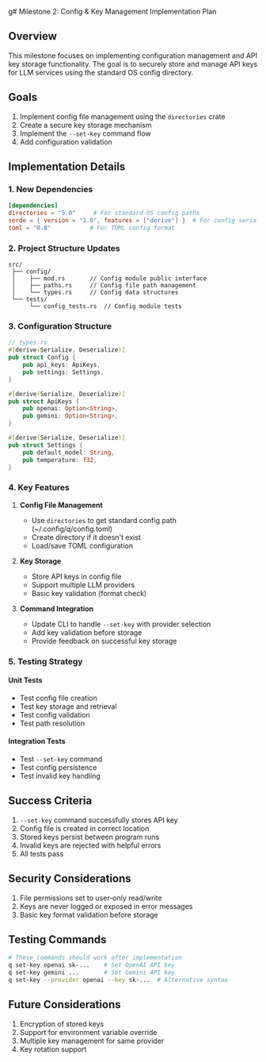 g# Milestone 2: Config & Key Management Implementation Plan

## Overview
This milestone focuses on implementing configuration management and API key storage functionality. The goal is to securely store and manage API keys for LLM services using the standard OS config directory.

## Goals
1. Implement config file management using the `directories` crate
2. Create a secure key storage mechanism
3. Implement the `--set-key` command flow
4. Add configuration validation

## Implementation Details

### 1. New Dependencies
```toml
[dependencies]
directories = "5.0"     # For standard OS config paths
serde = { version = "1.0", features = ["derive"] }  # For config serialization
toml = "0.8"           # For TOML config format
```

### 2. Project Structure Updates
```
src/
 ├── config/
 │    ├── mod.rs       // Config module public interface
 │    ├── paths.rs     // Config file path management
 │    └── types.rs     // Config data structures
 └── tests/
      └── config_tests.rs  // Config module tests
```

### 3. Configuration Structure
```rust
// types.rs
#[derive(Serialize, Deserialize)]
pub struct Config {
    pub api_keys: ApiKeys,
    pub settings: Settings,
}

#[derive(Serialize, Deserialize)]
pub struct ApiKeys {
    pub openai: Option<String>,
    pub gemini: Option<String>,
}

#[derive(Serialize, Deserialize)]
pub struct Settings {
    pub default_model: String,
    pub temperature: f32,
}
```

### 4. Key Features
1. **Config File Management**
   - Use `directories` to get standard config path (~/.config/q/config.toml)
   - Create directory if it doesn't exist
   - Load/save TOML configuration

2. **Key Storage**
   - Store API keys in config file
   - Support multiple LLM providers
   - Basic key validation (format check)

3. **Command Integration**
   - Update CLI to handle `--set-key` with provider selection
   - Add key validation before storage
   - Provide feedback on successful key storage

### 5. Testing Strategy

#### Unit Tests
- Test config file creation
- Test key storage and retrieval
- Test config validation
- Test path resolution

#### Integration Tests
- Test `--set-key` command
- Test config persistence
- Test invalid key handling

## Success Criteria
1. `--set-key` command successfully stores API key
2. Config file is created in correct location
3. Stored keys persist between program runs
4. Invalid keys are rejected with helpful errors
5. All tests pass

## Security Considerations
1. File permissions set to user-only read/write
2. Keys are never logged or exposed in error messages
3. Basic key format validation before storage

## Testing Commands
```bash
# These commands should work after implementation
q set-key openai sk-...    # Set OpenAI API key
q set-key gemini ...       # Set Gemini API key
q set-key --provider openai --key sk-...  # Alternative syntax
```

## Future Considerations
1. Encryption of stored keys
2. Support for environment variable override
3. Multiple key management for same provider
4. Key rotation support
